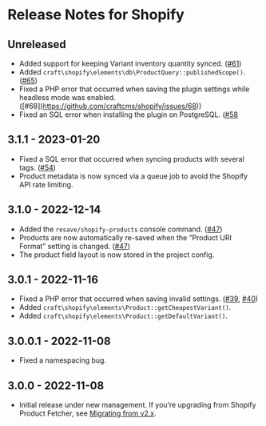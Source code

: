 # Release Notes for Shopify

## Unreleased

- Added support for keeping Variant inventory quantity synced. ([#61](https://github.com/craftcms/shopify/issues/61))
- Added `craft\shopify\elements\db\ProductQuery::publishedScope()`. ([#65](https://github.com/craftcms/shopify/issues/65))
- Fixed a PHP error that occurred when saving the plugin settings while headless mode was enabled. ([#68])https://github.com/craftcms/shopify/issues/68))
- Fixed an SQL error when installing the plugin on PostgreSQL. ([#58](https://github.com/craftcms/shopify/issues/58)

## 3.1.1 - 2023-01-20

- Fixed a SQL error that occurred when syncing products with several tags. ([#54](https://github.com/craftcms/shopify/issues/54))
- Product metadata is now synced via a queue job to avoid the Shopify API rate limiting.

## 3.1.0 - 2022-12-14

- Added the `resave/shopify-products` console command. ([#47](https://github.com/craftcms/shopify/issues/47))
- Products are now automatically re-saved when the “Product URI Format” setting is changed. ([#47](https://github.com/craftcms/shopify/issues/47))
- The product field layout is now stored in the project config.

## 3.0.1 - 2022-11-16

- Fixed a PHP error that occurred when saving invalid settings. ([#39](https://github.com/craftcms/shopify/pull/39), [#40](https://github.com/craftcms/shopify/pull/40))
- Added `craft\shopify\elements\Product::getCheapestVariant()`.
- Added `craft\shopify\elements\Product::getDefaultVariant()`.

## 3.0.0.1 - 2022-11-08

- Fixed a namespacing bug.

## 3.0.0 - 2022-11-08

- Initial release under new management. If you’re upgrading from Shopify Product Fetcher, see [Migrating from v2.x](https://github.com/craftcms/shopify#migrating-from-v2x).
